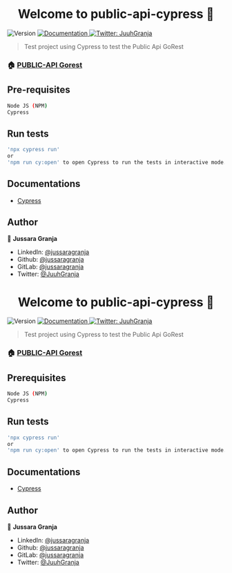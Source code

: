 <h1 align="center">Welcome to public-api-cypress 👋</h1>
<p>
  <img alt="Version" src="https://img.shields.io/badge/version-2.0.0-blue.svg?cacheSeconds=2592000" />
  <a href="https://gorest.co.in/" target="_blank">
    <img alt="Documentation" src="https://img.shields.io/badge/documentation-yes-brightgreen.svg" />
  </a>
  <a href="https://twitter.com/JuuhGranja" target="_blank">
    <img alt="Twitter: JuuhGranja" src="https://img.shields.io/twitter/follow/JuuhGranja.svg?style=social" />
  </a>
</p>

> Test project using Cypress to test the Public Api GoRest

### 🏠 [PUBLIC-API Gorest](https://gorest.co.in/)

## Pre-requisites

```sh
Node JS (NPM)
Cypress
```

## Run tests

```sh
'npx cypress run'
or
'npm run cy:open' to open Cypress to run the tests in interactive mode.
```

## Documentations

- [Cypress](https://docs.cypress.io/guides/overview/why-cypress.html)

## Author

👤 **Jussara Granja**

* LinkedIn: [@jussaragranja](https://linkedin.com/in/jussaragranja)
* Github: [@jussaragranja](https://github.com/jussaragranja)
* GitLab: [@jussaragranja](https://gitlab.com/jussaragranja)
* Twitter: [@JuuhGranja](https://twitter.com/JuuhGranja)

<h1 align="center">Welcome to public-api-cypress 👋</h1>
<p>
  <img alt="Version" src="https://img.shields.io/badge/version-2.0.0-blue.svg?cacheSeconds=2592000" />
  <a href="https://gorest.co.in/" target="_blank">
    <img alt="Documentation" src="https://img.shields.io/badge/documentation-yes-brightgreen.svg" />
  </a>
  <a href="https://twitter.com/JuuhGranja" target="_blank">
    <img alt="Twitter: JuuhGranja" src="https://img.shields.io/twitter/follow/JuuhGranja.svg?style=social" />
  </a>
</p>

> Test project using Cypress to test the Public Api GoRest

### 🏠 [PUBLIC-API Gorest](https://gorest.co.in/)

## Prerequisites

```sh
Node JS (NPM)
Cypress
```

## Run tests

```sh
'npx cypress run'
or
'npm run cy:open' to open Cypress to run the tests in interactive mode.
```

## Documentations

- [Cypress](https://docs.cypress.io/guides/overview/why-cypress.html)

## Author

👤 **Jussara Granja**

* LinkedIn: [@jussaragranja](https://linkedin.com/in/jussaragranja)
* Github: [@jussaragranja](https://github.com/jussaragranja)
* GitLab: [@jussaragranja](https://gitlab.com/jussaragranja)
* Twitter: [@JuuhGranja](https://twitter.com/JuuhGranja)